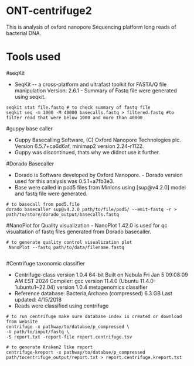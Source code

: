 # ONT-centrifuge2

This is analysis of oxford nanopore Sequencing platform long reads of bacterial DNA.

# Tools used

#seqKit

-   SeqKit -- a cross-platform and ultrafast toolkit for FASTA/Q file manipulation Version: 2.6.1 - Summary of Fastq file were generated using seqkit.

```{bash}
seqkit stat file.fastq # to check summary of fastq file 
seqkit seq -m 1000 -M 40000 basecalls.fastq > filtered.fastq #to filter read that were below 1000 and more than 40000
```
#guppy base caller 
- Guppy Basecalling Software, (C) Oxford Nanopore Technologies plc. Version 6.5.7+ca6d6af, minimap2 version 2.24-r1122. 
- Guppy was discontinued, thats why we didnot use it further.

#Dorado Basecaller 
- Dorado is Software developed by Oxford Nanopore. - Dorado version used for this analysis was 0.5.1+a7fb3e3.
- Base were called in pod5 files from MinIons using [sup\@v4.2.0] model and fastq file were generated.

```{bash}
# to basecall from pod5.file  
dorado basecaller sup@v4.2.0 path/to/file/pod5/ --emit-fastq -r > path/to/store/dorado_output/basecalls.fastq
```
#NanoPlot for Quality visualization - NanoPlot 1.42.0 is used for qc visualtation of fastq files generated from Dorado basecaller.

```{bash}
# to generate quality control visualization plot 
 NanoPlot --fastq path/to/data/filename.fastq
 
```
#Centrifuge taxonomic classifier 
- Centrifuge-class version 1.0.4 64-bit Built on Nebula Fri Jan 5 09:08:09 AM EST 2024 Compiler: gcc version 11.4.0 (Ubuntu 11.4.0-1ubuntu1\~22.04) version 1.0.4 metagenomics classifier 
- Reference database: Bacteria,Archaea (compressed) 6.3 GB Last updated: 4/15/2018
- Reads were classified using centrifuge

```{bash}
# to run centrifuge make sure database index is created or download from website
centrifuge -x pathway/to/databse/p_compressed \
-U path/to/input/fastq \
-S report.txt -report-file report.centrifuge.tsv

# to generate Kraken2 like report 
centrifuge-kreport -x pathway/to/databse/p_compressed path/tocentrifuge_output/report.txt > report.centrifuge.kreport.txt

```